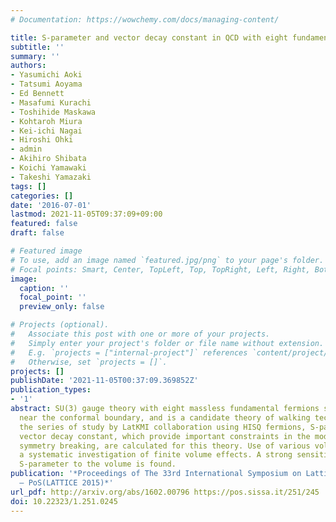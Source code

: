 ```yaml
---
# Documentation: https://wowchemy.com/docs/managing-content/

title: S-parameter and vector decay constant in QCD with eight fundamental fermions
subtitle: ''
summary: ''
authors:
- Yasumichi Aoki
- Tatsumi Aoyama
- Ed Bennett
- Masafumi Kurachi
- Toshihide Maskawa
- Kohtaroh Miura
- Kei-ichi Nagai
- Hiroshi Ohki
- admin
- Akihiro Shibata
- Koichi Yamawaki
- Takeshi Yamazaki
tags: []
categories: []
date: '2016-07-01'
lastmod: 2021-11-05T09:37:09+09:00
featured: false
draft: false

# Featured image
# To use, add an image named `featured.jpg/png` to your page's folder.
# Focal points: Smart, Center, TopLeft, Top, TopRight, Left, Right, BottomLeft, Bottom, BottomRight.
image:
  caption: ''
  focal_point: ''
  preview_only: false

# Projects (optional).
#   Associate this post with one or more of your projects.
#   Simply enter your project's folder or file name without extension.
#   E.g. `projects = ["internal-project"]` references `content/project/deep-learning/index.md`.
#   Otherwise, set `projects = []`.
projects: []
publishDate: '2021-11-05T00:37:09.369852Z'
publication_types:
- '1'
abstract: SU(3) gauge theory with eight massless fundamental fermions seems to be
  near the conformal boundary, and is a candidate theory of walking technicolor. Along
  the series of study by LatKMI collaboration using HISQ fermions, S-parameter and
  vector decay constant, which provide important constraints in the model of electroweak
  symmetry breaking, are calculated for this theory. Use of various volumes allows
  a systematic investigation of finite volume effects. A strong sensitivity of the
  S-parameter to the volume is found.
publication: '*Proceedings of The 33rd International Symposium on Lattice Field Theory
  — PoS(LATTICE 2015)*'
url_pdf: http://arxiv.org/abs/1602.00796 https://pos.sissa.it/251/245
doi: 10.22323/1.251.0245
---
```

